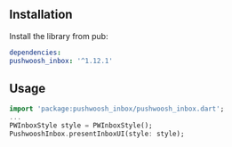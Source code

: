 ## Installation

Install the library from pub:

```yaml
dependencies:
pushwoosh_inbox: '^1.12.1'
```

## Usage
```dart
import 'package:pushwoosh_inbox/pushwoosh_inbox.dart';
...
PWInboxStyle style = PWInboxStyle();
PushwooshInbox.presentInboxUI(style: style);
```
